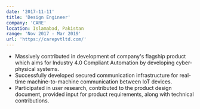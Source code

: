 ```yaml
---
date: '2017-11-11'
title: 'Design Engineer'
company: 'CARE'
location: Islamabad, Pakistan
range: 'Nov 2017 - Mar 2019'
url: 'https://carepvtltd.com/'
---
```


- Massively contributed in development of company's flagship product which aims
for Industry 4.0 Compliant Automation by developing
cyber-physical systems.
- Successfully developed secured
communication infrastructure for real-time
machine-to-machine communication
between IoT devices.
- Participated in user research, contributed to the product design document, provided input for product requirements, along with technical contributions.
